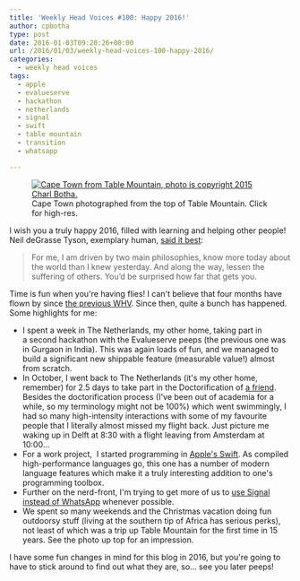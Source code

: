 ```yaml
---
title: 'Weekly Head Voices #100: Happy 2016!'
author: cpbotha
type: post
date: 2016-01-03T09:20:26+00:00
url: /2016/01/03/weekly-head-voices-100-happy-2016/
categories:
  - weekly head voices
tags:
  - apple
  - evalueserve
  - hackathon
  - netherlands
  - signal
  - swift
  - table mountain
  - transition
  - whatsapp

---
```

<figure>
<a href="https://cpbotha.net/wp-content/uploads/2016/01/table_mountain_view.jpg">
<img src="https://cpbotha.net/wp-content/uploads/2016/01/table_mountain_view-300x225.jpg" alt="Cape Town from Table Mountain, photo is copyright 2015 Charl Botha." srcset="https://cpbotha.net/wp-content/uploads/2016/01/table_mountain_view-300x225.jpg 300w, https://cpbotha.net/wp-content/uploads/2016/01/table_mountain_view-768x576.jpg 768w, https://cpbotha.net/wp-content/uploads/2016/01/table_mountain_view-1024x768.jpg 1024w" sizes="(max-width: 300px) 85vw, 300px" />
</a>
<figcaption>Cape Town photographed from the top of Table Mountain. Click for high-res.</figcaption>
</figure> 

I wish you a truly happy 2016, filled with learning and helping other people! Neil deGrasse Tyson, exemplary human, [said it best][1]:

> For me, I am driven by two main philosophies, know more today about the world than I knew yesterday. And along the way, lessen the suffering of others. You&#8217;d be surprised how far that gets you.

Time is fun when you're having flies! I can't believe that four months have flown by since [the previous WHV][2]. Since then, quite a bunch has happened. Some highlights for me:

  * I spent a week in The Netherlands, my other home, taking part in a second hackathon with the Evalueserve peeps (the previous one was in Gurgaon in India). This was again loads of fun, and we managed to build a significant new shippable feature (measurable value!) almost from scratch.
  * In October, I went back to The Netherlands (it's my other home, remember) for 2.5 days to take part in the Doctorification of [a friend][3]. Besides the doctorification process (I've been out of academia for a while, so my terminology might not be 100%) which went swimmingly, I had so many high-intensity interactions with some of my favourite people that I literally almost missed my flight back. Just picture me waking up in Delft at 8:30 with a flight leaving from Amsterdam at 10:00&#8230;
  * For a work project,  I started programming in [Apple's Swift][4]. As compiled high-performance languages go, this one has a number of modern language features which make it a truly interesting addition to one's programming toolbox.
  * Further on the nerd-front, I'm trying to get more of us to [use Signal instead of WhatsApp][5] whenever possible.
  * We spent so many weekends and the Christmas vacation doing fun outdoorsy stuff (living at the southern tip of Africa has serious perks), not least of which was a trip up Table Mountain for the first time in 15 years. See the photo up top for an impression.

I have some fun changes in mind for this blog in 2016, but you're going to have to stick around to find out what they are, so&#8230; see you later peeps!

 [1]: https://www.reddit.com/r/IAmA/comments/qccer/i_am_neil_degrasse_tyson_ask_me_anything/c3wgffy
 [2]: https://cpbotha.net/2015/08/23/weekly-head-voices-99-no-lands/
 [3]: http://francoismalan.com/
 [4]: https://en.wikipedia.org/wiki/Swift_(programming_language)
 [5]: https://cpbotha.net/2016/01/02/when-we-can-lets-use-signal-instead-of-whatsapp/
